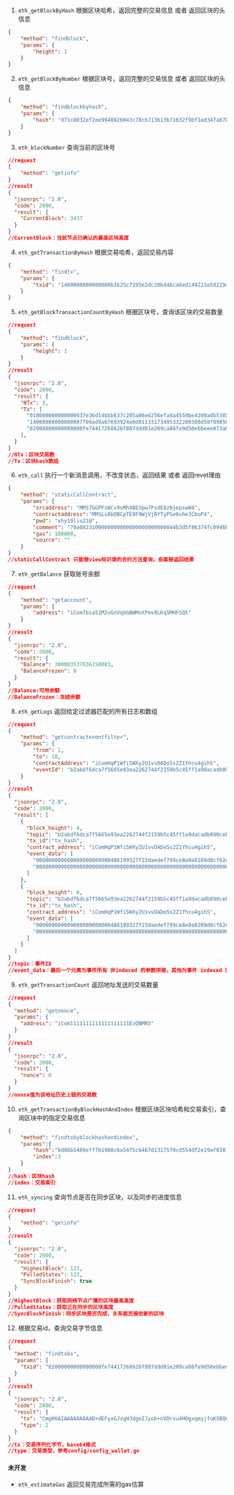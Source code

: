 1. `eth_getBlockByHash` 根据区块哈希，返回完整的交易信息 或者 返回区块的头信息
```json lines
{
    "method": "findblock",
    "params": {
        "height": 1
    }
}
```

2. `eth_getBlockByNumber` 根据区块号，返回完整的交易信息 或者 返回区块的头信息
```json lines
{
    "method": "findblockbyhash",
    "params": {
        "hash": "d71c8032ef2ee994882b043c70cb713613b71032f9bf1ed34fa878b5fb8f4abd"
    }
}
```

3. `eth_blockNumber` 查询当前的区块号
```json lines
//request
{
    "method": "getinfo"
}
//result
{
  "jsonrpc": "2.0",
  "code": 2000,
  "result": {
    "CurrentBlock": 3437
  }
}
//CurrentBlock：当前节点已确认的最高区块高度
```

4. `eth_getTransactionByHash` 根据交易哈希，返回交易内容
```json lines
{
    "method": "findtx",
    "params": {
        "txid": "1400000000000000b1625c7195e2dc20bd4bca6ed144221e5d22940627ff57f91c5027786be24cfe"
    }
}
```

5. `eth_getBlockTransactionCountByHash` 根据区块号，查询该区块的交易数量
```json lines
//request
{
    "method": "findblock",
    "params": {
        "height": 1
    }
}
//result
{
  "jsonrpc": "2.0",
  "code": 2000,
  "result": {    
    "NTx": 3,
    "Tx": [
      "010000000000000037e36d14bbb637c205a08e6256efa0a4559be4390adb5385997a4916194772c7",
      "14000000000000007709ad9a67693924e0d01133173495332200380d50f0905087df49e7309623fd",
      "02000000000000000fe74417268626f807ddd81e209ca86fe9d50ebbeee073a0c6a9b28dfb8a4814"
    ],
  }
}
//NTx：区块交易数
//Tx：区块hash数组
```
6. `eth_call` 执行一个新消息调用，不改变状态，返回结果 或者 返回revet理由
```json lines
{
    "method": "staticCallContract",
    "params": {
        "srcaddress": "MMS7GGPFsWCv9vMhXBEVpw7PsdE8zNjepxwW4",
        "contractaddress":"MMSLs8bDBCpTE9F9WjVjBYTyPSe8vheJCbuP4",
        "pwd": "xhy19liu21@",
        "comment": "70a0823100000000000000000000000044b3d5f86374fc0946bdfc8cb9048300b686516f",
        "gas": 100000,
        "source": ""
    }
}
//staticCallContract 只能做view标识类的合约方法查询，会直接返回结果
```

7. `eth_getBalance` 获取账号余额
```json lines
//request
{
    "method": "getaccount",
    "params": {
        "address": "iCom7bia52M2vGnVqbGBWMnXPmv9LKq5MHFSQ5"
    }
}
//result
{
  "jsonrpc": "2.0",
  "code": 2000,
  "result": {
    "Balance": 300003537036150083,
    "BalanceFrozen": 0
  }
}
//Balance:可用余额
//BalanceFrozen：冻结余额
```

8. `eth_getLogs` 返回给定过滤器匹配的所有日志和数组
```json lines
//request
{
    "method": "getcontracteventfilter",
    "params": {
        "from": 1,
        "to": 10,
        "contractAddress": "iComHqP1WfiSWXy2U1vvDADo5s2Z1Yhcu4gih5",
        "eventId": "b2abdf6dca7f5665e93ea2262744f2159b5c45ff1a9dacadb090ceb00c2a302f"
    }
}
//result
{
  "jsonrpc": "2.0",
  "code": 2000,
  "result": [
    {
      "block_height": 4,
      "topic": "b2abdf6dca7f5665e93ea2262744f2159b5c45ff1a9dacadb090ceb00c2a302f",
      "tx_id":"tx_hash",
      "contract_address": "iComHqP1WfiSWXy2U1vvDADo5s2Z1Yhcu4gih5",
      "event_data": [
        "000000000000000000000000486199327f23daedef799ce8e0e8209d0cf62e3f",
        "0000000000000000000000000000000000000000000000000000000000000001"
      ]
    },
    {
      "block_height": 8,
      "topic": "b2abdf6dca7f5665e93ea2262744f2159b5c45ff1a9dacadb090ceb00c2a302f",
      "tx_id":"tx_hash",
      "contract_address": "iComHqP1WfiSWXy2U1vvDADo5s2Z1Yhcu4gih5",
      "event_data": [
        "000000000000000000000000486199327f23daedef799ce8e0e8209d0cf62e3f",
        "000000000000000000000000000000000000000000000000000000000000000a"
      ]
    }
  ]
}
//topic：事件ID
//event_data：最后一个元素为事件所有 非indexed 的参数拼接，其他为事件 indexed 的参数
```
9. `eth_getTransactionCount` 返回地址发送的交易数量
```json lines
//request
{
  "method": "getnonce",
  "params": {
    "address": "iCom1111111111111111111EzQNMR5"
  }
}
//result
{
  "jsonrpc": "2.0",
  "code": 2000,
  "result": {
    "nonce": 0
  }
}
//nonce值为该地址历史上链的交易数
```
10. `eth_getTransactionByBlockHashAndIndex` 根据区块区块哈希和交易索引，查询区块中的指定交易信息
```json lines
{
    "method": "findtxbyblockhashandindex",
    "params":{
        "hash":"bd86b1469efffb1980c6a54f5c6467d13175f8cd554df2e19af83819068c3fb1",
        "index":3
    }
}
//hash：区块hash
//index：交易索引
```
11. `eth_syncing` 查询节点是否在同步区块，以及同步的进度信息
```json lines
//request
{
    "method": "getinfo"
}
//result
{
  "jsonrpc": "2.0",
  "code": 2000,
  "result": {
    "HighestBlock": 123,
    "PulledStates": 123,
    "SyncBlockFinish": true
  }
}
//HighestBlock：获取网络节点广播的区块最高高度
//PulledStates：获取正在同步的区块高度
//SyncBlockFinish：同步区块是否完成，关系能否接收新的区块
```
12. 根据交易id，查询交易字节信息
```json lines
//request
{
  "method": "findtxbs",
  "params": {
    "txid": "02000000000000000fe74417268626f807ddd81e209ca86fe9d50ebbeee073a0c6a9b28dfb8a4814"
  }
}
//result
{
  "jsonrpc": "2.0",
  "code": 2000,
  "result": {
    "tx": "CmgKKAIAAAAAAAAAD+dEFyaGJvgH3dgeIJyob+nVDrvu4HOgxqmyjfuKSBQQAigBMicIgMDK84SjAhIdaUNvbUhhmTJ/I9rt73mc6ODoIJ0M9i4/sf/b+QRAAUoNZmlyc3Rfd2l0bmVzcxIg4mA3pscBfOV8Av5Ntcw7uYl4/JtT+FbjdOed8RJLE2AYGQ==",
    "type": 2
  }
}
//tx：交易序列化字节，base64格式
//type：交易类型，参考config/config_wallet.go
```
#### 未开发
* `eth_estimateGas` 返回交易完成所需的gas估算